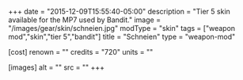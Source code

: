 +++
date = "2015-12-09T15:55:40-05:00"
description = "Tier 5 skin available for the MP7 used by Bandit."
image = "/images/gear/skin/schneien.jpg"
modType = "skin"
tags = ["weapon mod","skin","tier 5","bandit"]
title = "Schneien"
type = "weapon-mod"

[cost]
  renown = ""
  credits = "720"
  units = ""

[images]
  alt = ""
  src = ""
+++
